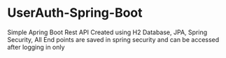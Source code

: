 # UserAuth-Spring-Boot
Simple Apring Boot Rest API Created using H2 Database, JPA, Spring Security, All End points are saved in spring security and can be accessed after logging in only
